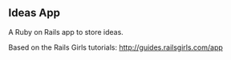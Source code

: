 Ideas App
---------

A Ruby on Rails app to store ideas.

Based on the Rails Girls tutorials: http://guides.railsgirls.com/app
